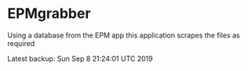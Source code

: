 # EPMgrabber
Using a database from the EPM app this application scrapes the files as required


Latest backup: Sun Sep 8 21:24:01 UTC 2019
